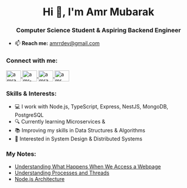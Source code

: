 <h1 align="center">Hi 👋, I'm Amr Mubarak</h1>
<h3 align="center">Computer Science Student & Aspiring Backend Engineer</h3>

- 📫 **Reach me:** [amrrdev@gmail.com](mailto:amrrdev@gmail.com)

<h3 align="left">Connect with me:</h3>
<p align="left">
  <a href="https://twitter.com/amramubarak" target="blank">
    <img align="center" src="https://raw.githubusercontent.com/rahuldkjain/github-profile-readme-generator/master/src/images/icons/Social/twitter.svg" alt="amramubarak" height="30" width="40" />
  </a>
  <a href="https://linkedin.com/in/amr-a-mubarak-282928262" target="blank">
    <img align="center" src="https://raw.githubusercontent.com/rahuldkjain/github-profile-readme-generator/master/src/images/icons/Social/linked-in-alt.svg" alt="amr-a-mubarak-282928262" height="30" width="40" />
  </a>
  <a href="https://instagram.com/amramubarak" target="blank">
    <img align="center" src="https://raw.githubusercontent.com/rahuldkjain/github-profile-readme-generator/master/src/images/icons/Social/instagram.svg" alt="amramubarak" height="30" width="40" />
  </a>
  <a href="https://www.leetcode.com/amr_mubarak" target="blank">
    <img align="center" src="https://raw.githubusercontent.com/rahuldkjain/github-profile-readme-generator/master/src/images/icons/Social/leet-code.svg" alt="amr_mubarak" height="30" width="40" />
  </a>
</p>

<h3 align="left">Skills & Interests:</h3>
<ul>
  <li>💻 I work with Node.js, TypeScript, Express, NestJS, MongoDB, PostgreSQL</li>
  <li>🔍 Currently learning Microservices & </li>
  <li>📚 Improving my skills in Data Structures & Algorithms</li>
  <li>🚀 Interested in System Design & Distributed Systems</li>
</ul>

<h3 align="left">My Notes:</h3>
<ul>
  <li><a href="https://amrrdev.github.io/posts/understanding-what-happens-when-we-access-a-webpage/">Understanding What Happens When We Access a Webpage</a></li>
  <li><a href="https://amrrdev.github.io/posts/Understanding-Processes-and-Threads/">Understanding Processes and Threads</a></li>
  <li><a href="https://amrrdev.github.io/posts/nodejs-arch/">Node.js Architecture</a></li>
</ul>
